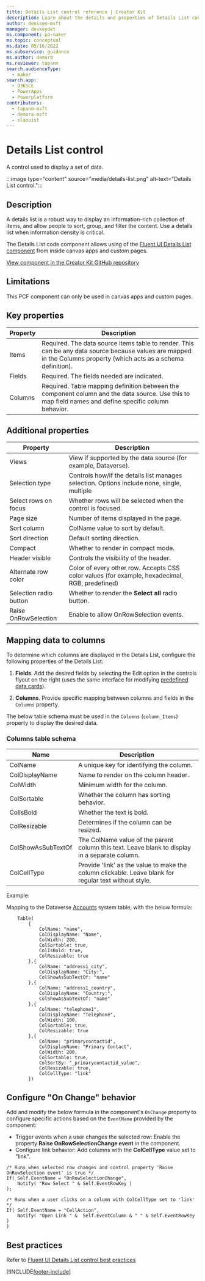 ```yaml
---
title: Details List control reference | Creator Kit
description: Learn about the details and properties of Details List control in the Creator Kit.
author: denisem-msft
manager: devkeydet
ms.component: pa-maker
ms.topic: conceptual
ms.date: 05/16/2022
ms.subservice: guidance
ms.author: demora
ms.reviewer: tapanm
search.audienceType: 
  - maker
search.app: 
  - D365CE
  - PowerApps
  - Powerplatform
contributors:
  - tapanm-msft
  - demora-msft
  - slaouist
---
```


# Details List control

A control used to display a set of data.

:::image type="content" source="media/details-list.png" alt-text="Details List control.":::

## Description

A details list is a robust way to display an information-rich collection of items, and allow people to sort, group, and filter the content. Use a details list when information density is critical.

The Details List code component allows using of the [Fluent UI Details List component](https://developer.microsoft.com/fluentui#/controls/web/detailslist) from inside canvas apps and custom pages.

[View component in the Creator Kit GitHub repository](https://github.com/microsoft/powercat-creator-kit/tree/main/CreatorKitCore/SolutionPackage/Controls/cat_PowerCAT.FluentDetailsList)

## Limitations

This PCF component can only be used in canvas apps and custom pages.

## Key properties

| Property | Description |
| -------- | ----------- |
| Items | Required. The data source items table to render. This can be any data source because values are mapped in the Columns property (which acts as a schema definition). |
| Fields | Required. The fields needed are indicated. |
| Columns | Required. Table mapping definition between the component column and the data source. Use this to map field names and define specific column behavior. |

## Additional properties

| Property | Description |
| -------- | ----------- |
| Views | View if supported by the data source (for example, Dataverse). |
| Selection type | Controls how/if the details list manages selection. Options include none, single, multiple |
| Select rows on focus | Whether rows will be selected when the control is focused. |
| Page size | Number of items displayed in the page. |
| Sort column | ColName value to sort by default. |
| Sort direction | Default sorting direction. |
| Compact | Whether to render in compact mode. |
| Header visible | Controls the visibility of the header. |
| Alternate row color | Color of every other row. Accepts CSS color values (for example,  hexadecimal, RGB, predefined) |
| Selection radio button | Whether to render the **Select all** radio button. |
| Raise OnRowSelection | Enable to allow OnRowSelection events. |

## Mapping data to columns

To determine which columns are displayed in the Details List, configure the following properties of the Details List:

1. **Fields**. Add the desired fields by selecting the Edit option in the controls flyout on the right (uses the same interface for modifying [predefined data cards](/power-apps/maker/canvas-apps/working-with-cards)).

1. **Columns**. Provide specific mapping between columns and fields in the `Columns` property.  

The below table schema must be used in the `Columns` (`column_Items`) property to display the desired data.

### Columns table schema

| Name | Description |
| ------ | ----------- |
| ColName | A unique key for identifying the column. |
| ColDisplayName | Name to render on the column header. |
| ColWidth | Minimum width for the column. |
| ColSortable | Whether the column has sorting behavior. |
| ColIsBold | Whether the text is bold. |
| ColResizable | Determines if the column can be resized. |
| ColShowAsSubTextOf | The ColName value of the parent column this text. Leave blank to display in a separate column. |
| ColCellType | Provide 'link' as the value to make the column clickable. Leave blank for regular text without style. |

Example:

Mapping to the Dataverse [Accounts](/power-apps/developer/data-platform/reference/entities/account) system table, with the below formula:

```powerapps-dot
    Table(
        {
            ColName: "name",
            ColDisplayName: "Name",
            ColWidth: 200,
            ColSortable: true,
            ColIsBold: true,
            ColResizable: true
        },{
            ColName: "address1_city",
            ColDisplayName: "City:",
            ColShowAsSubTextOf: "name"
        },{
            ColName: "address1_country",
            ColDisplayName: "Country:",
            ColShowAsSubTextOf: "name"
        },{
            ColName: "telephone1",
            ColDisplayName: "Telephone",
            ColWidth: 100,
            ColSortable: true,
            ColResizable: true
        },{
            ColName: "primarycontactid",
            ColDisplayName: "Primary Contact",
            ColWidth: 200,
            ColSortable: true,
            ColSortBy: "_primarycontactid_value",
            ColResizable: true,
            ColCellType: "link"
        })
```

## Configure "On Change" behavior

Add and modify the below formula in the component's `OnChange` property to configure specific actions based on the `EventName` provided by the component:

- Trigger events when a user changes the selected row: Enable the property **Raise OnRowSelectionChange event** in the component.
- Configure link behavior: Add columns with the **ColCellType** value set to "link".

```powerapps-dot
/* Runs when selected row changes and control property 'Raise OnRowSelection event' is true */
If( Self.EventName = "OnRowSelectionChange",
    Notify( "Row Select " & Self.EventRowKey )
);

/* Runs when a user clicks on a column with ColCellType set to 'link' */
If( Self.EventName = "CellAction",
    Notify( "Open Link " &  Self.EventColumn & " " & Self.EventRowKey )
)
```

## Best practices

Refer to [Fluent UI Details List control best practices](https://developer.microsoft.com/fluentui#/controls/web/detailslist)

[!INCLUDE[footer-include](../../includes/footer-banner.md)]